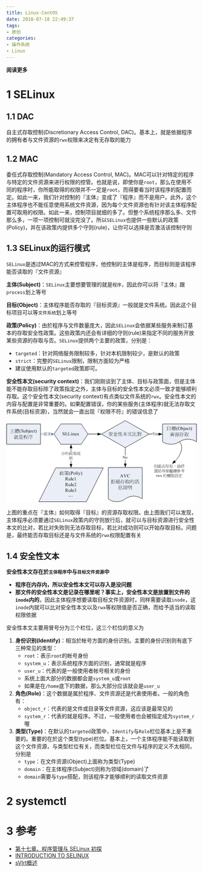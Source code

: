 ```yaml
---
title: Linux-CentOS
date: 2018-07-18 22:49:37
tags: 
- 原创
categories: 
- 操作系统
- Linux
---
```


__阅读更多__

<!--more-->

# 1 SELinux

## 1.1 DAC

自主式存取控制(Discretionary Access Control, DAC)。基本上，就是依据程序的拥有者与文件资源的`rwx`权限来决定有无存取的能力

## 1.2 MAC

委任式存取控制(Mandatory Access Control, MAC)。MAC可以针对特定的程序与特定的文件资源来进行权限的控管。也就是说，即使你是`root`，那么在使用不同的程序时，你所能取得的权限并不一定是`root`，而得要看当时该程序的配置而定。如此一来，我们针对控制的『主体』变成了『程序』而不是用户。此外，这个主体程序也不能任意使用系统文件资源，因为每个文件资源也有针对该主体程序配置可取用的权限。如此一来，控制项目就细的多了。但整个系统程序那么多、文件那么多，一项一项控制可就没完没了。所以`SELinux`也提供一些默认的政策(Policy)，并在该政策内提供多个守则(rule)，让你可以选择是否激活该控制守则

## 1.3 SELinux的运行模式

`SELinux`是透过MAC的方式来控管程序，他控制的主体是程序，而目标则是该程序能否读取的『文件资源』

__主体(Subject)__：`SELinux`主要想要管理的就是`程序`，因此你可以将『主体』跟`process`划上等号

__目标(Object)__：主体程序能否存取的『目标资源』一般就是文件系统。因此这个目标项目可以等`文件系统`划上等号

__政策(Policy)__：由於程序与文件数量庞大，因此`SELinux`会依据某些服务来制订基本的存取安全性政策。这些政策内还会有详细的守则(rule)来指定不同的服务开放某些资源的存取与否。`SELinux`提供两个主要的政策，分别是：

* `targeted`：针对网络服务限制较多，针对本机限制较少，是默认的政策
* `strict`：完整的`SELinux`限制，限制方面较为严格
* 建议使用默认的`targeted`政策即可。

__安全性本文(security context)__：我们刚刚谈到了主体、目标与政策面，但是主体能不能存取目标除了政策指定之外，主体与目标的安全性本文必须一致才能够顺利存取。这个安全性本文(security context)有点类似文件系统的`rwx`。安全性本文的内容与配置是非常重要的。如果配置错误，你的某些服务(主体程序)就无法存取文件系统(目标资源)，当然就会一直出现『权限不符』的错误信息了

![fig1](/images/Linux-CentOS/fig1.jpg)

上图的重点在『主体』如何取得『目标』的资源存取权限。由上图我们可以发现，主体程序必须要通过`SELinux`政策内的守则放行后，就可以与目标资源进行安全性本文的比对，若比对失败则无法存取目标，若比对成功则可以开始存取目标。问题是，最终能否存取目标还是与文件系统的`rwx`权限配置有关

## 1.4 安全性文本

__安全性本文存在於`主体程序`中与`目标文件资源`中__

* __程序在内存内，所以安全性本文可以存入是没问题__
* __那文件的安全性本文是记录在哪里呢？事实上，安全性本文是放置到文件的`inode`内的__，因此主体程序想要读取目标文件资源时，同样需要读取`inode`，这`inode`内就可以比对安全性本文以及`rwx`等权限值是否正确，而给予适当的读取权限依据

安全性本文主要用冒号分为三个栏位，这三个栏位的意义为

1. __身份识别(Identify)__：相当於帐号方面的身份识别。主要的身份识别则有底下三种常见的类型：
    * `root`：表示`root`的帐号身份
    * `system_u`：表示系统程序方面的识别，通常就是程序
    * `user_u`：代表的是一般使用者帐号相关的身份
    * 系统上面大部分的数据都会是`system_u`或`root`
    * 如果是在`/home`底下的数据，那么大部分应该就会是`user_u`
1. __角色(Role)__：这个数据是属於程序、文件资源还是代表使用者。一般的角色有：
    * `object_r`：代表的是文件或目录等文件资源，这应该是最常见的
    * `system_r`：代表的就是程序。不过，一般使用者也会被指定成为`system_r`喔
1. __类型(Type)__：在默认的`targeted`政策中，`Identify`与`Role`栏位基本上是不重要的。重要的在於这个类型(type)栏位。基本上，一个主体程序能不能读取到这个文件资源，与类型栏位有关，而类型栏位在文件与程序的定义不太相同，分别是
    * `type`：在文件资源(Object)上面称为类型(Type)
    * `domain`：在主体程序(Subject)则称为领域(domain)了
    * `domain`需要与`type`搭配，则该程序才能够顺利的读取文件资源

# 2 systemctl

# 3 参考

* [第十七章、程序管理与 SELinux 初探](http://cn.linux.vbird.org/linux_basic/0440processcontrol_5.php)
* [INTRODUCTION TO SELINUX](https://access.redhat.com/documentation/en-us/red_hat_enterprise_linux/5/html/deployment_guide/ch-selinux)
* [sVIrt概述](https://www.cnblogs.com/ck1020/p/5901662.html)
